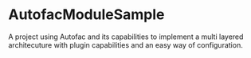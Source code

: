 AutofacModuleSample
===================

A project using Autofac and its capabilities to implement a multi layered architecuture with plugin capabilities and an easy way of configuration.
